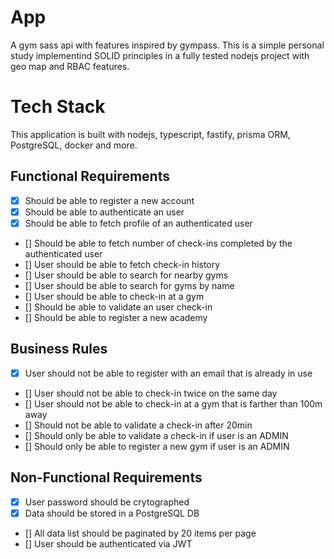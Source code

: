 # App

A gym sass api with features inspired by gympass. This is a simple personal study implementind SOLID principles in a fully tested nodejs project with geo map and RBAC features.

# Tech Stack

This application is built with nodejs, typescript, fastify, prisma ORM, PostgreSQL, docker and more.

## Functional Requirements

- [x] Should be able to register a new account
- [x] Should be able to authenticate an user
- [x] Should be able to fetch profile of an authenticated user
- [] Should be able to fetch number of check-ins completed by the authenticated user
- [] User should be able to fetch check-in history
- [] User should be able to search for nearby gyms
- [] User should be able to search for gyms by name
- [] User should be able to check-in at a gym
- [] Should be able to validate an user check-in
- [] Should be able to register a new academy

## Business Rules

- [x] User should not be able to register with an email that is already in use
- [] User should not be able to check-in twice on the same day
- [] User should not be able to check-in at a gym that is farther than 100m away
- [] Should not be able to validate a check-in after 20min
- [] Should only be able to validate a check-in if user is an ADMIN
- [] Should only be able to register a new gym if user is an ADMIN

## Non-Functional Requirements

- [x] User password should be crytographed
- [x] Data should be stored in a PostgreSQL DB
- [] All data list should be paginated by 20 items per page
- [] User should be authenticated via JWT
